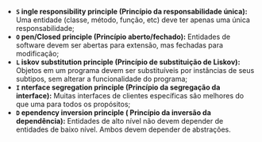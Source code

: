 - **`S` ingle responsibility principle (Princípio da responsabilidade única):** Uma entidade (classe, método, função, etc) deve ter apenas uma única responsabilidade;
- **`O` pen/Closed principle (Princípio aberto/fechado):** Entidades de software devem ser abertas para extensão, mas fechadas para modificação;
- **`L` iskov substitution principle (Princípio de substituição de Liskov):** Objetos em um programa devem ser substituíveis por instâncias de seus subtipos, sem alterar a funcionalidade do programa;
- **`I` nterface segregation principle (Princípio da segregação da interface):** Muitas interfaces de clientes específicas são melhores do que uma para todos os propósitos;
- **`D` ependency inversion principle ( Princípio da inversão da dependência):** Entidades de alto nível não devem depender de entidades de baixo nível. Ambos devem depender de abstrações.